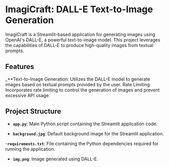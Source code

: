 # ImagiCraft: DALL-E Text-to-Image Generation

ImagiCraft is a Streamlit-based application for generating images using OpenAI's DALL-E, a powerful text-to-image model. This project leverages the capabilities of DALL-E to produce high-quality images from textual prompts.

## Features

_**Text-to-Image Generation: Utilizes the DALL-E model to generate images based on textual prompts provided by the user.
Rate Limiting: Incorporates rate limiting to control the generation of images and prevent excessive API usage.

## Project Structure

- **`app.py`**: Main Python script containing the Streamlit application code.

- **`background.jpg`**: Default background image for the Streamlit application.

-**`requirements.txt`**: File containing the Python dependencies required for running the application.

- **`img.png`**: Image generated using DALL-E.
